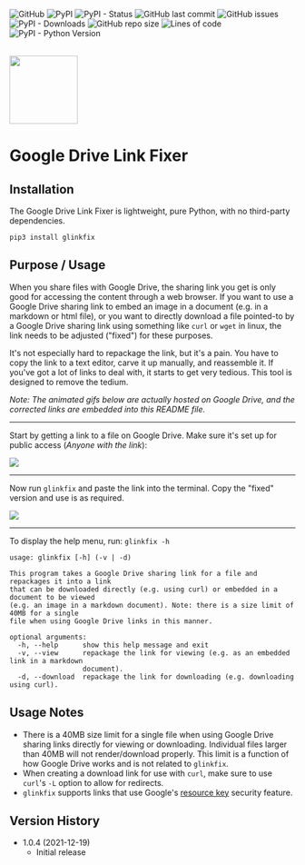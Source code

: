 ![GitHub](https://img.shields.io/github/license/geozeke/glinkfix)
![PyPI](https://img.shields.io/pypi/v/glinkfix)
![PyPI - Status](https://img.shields.io/pypi/status/glinkfix)
![GitHub last commit](https://img.shields.io/github/last-commit/geozeke/glinkfix)
![GitHub issues](https://img.shields.io/github/issues/geozeke/glinkfix)
![PyPI - Downloads](https://img.shields.io/pypi/dm/glinkfix)
![GitHub repo size](https://img.shields.io/github/repo-size/geozeke/glinkfix)
![Lines of code](https://img.shields.io/tokei/lines/github/geozeke/glinkfix)
![PyPI - Python Version](https://img.shields.io/pypi/pyversions/glinkfix)

<br>

<img src="https://drive.google.com/uc?export=view&id=1H04KVAA3ohH_dLXIrC0bXuJXDn3VutKc" width="120"/>

# Google Drive Link Fixer

## Installation

The Google Drive Link Fixer is lightweight, pure Python, with no third-party dependencies.

```
pip3 install glinkfix  
```

## Purpose / Usage

When you share files with Google Drive, the sharing link you get is only good for accessing the content through a web browser. If you want to use a Google Drive sharing link to embed an image in a document (e.g. in a markdown or html file), or you want to directly download a file pointed-to by a Google Drive sharing link using something like `curl` or `wget` in linux, the link needs to be adjusted ("fixed") for these purposes.

It's not especially hard to repackage the link, but it's a pain. You have to copy the link to a text editor, carve it up manually, and reassemble it. If you've got a lot of links to deal with, it starts to get very tedious. This tool is designed to remove the tedium.

*Note: The animated gifs below are actually hosted on Google Drive, and the corrected links are embedded into this README file.*

<hr>

Start by getting a link to a file on Google Drive. Make sure it's set up for public access (*Anyone with the link*):

![](https://drive.google.com/uc?export=view&id=1BJ5cR04cSzHa4xMIPApjLXv0IHPDu9U2)

<hr>

Now run `glinkfix` and paste the link into the terminal. Copy the "fixed" version and use is as required.

![](https://drive.google.com/uc?export=view&id=1wrrGh-cm_Hf7hH5WN_aCO-wwxIsrk6j5)

<hr>

To display the help menu, run: `glinkfix -h`

```
usage: glinkfix [-h] (-v | -d)

This program takes a Google Drive sharing link for a file and repackages it into a link
that can be downloaded directly (e.g. using curl) or embedded in a document to be viewed
(e.g. an image in a markdown document). Note: there is a size limit of 40MB for a single
file when using Google Drive links in this manner.

optional arguments:
  -h, --help      show this help message and exit
  -v, --view      repackage the link for viewing (e.g. as an embedded link in a markdown
                  document).
  -d, --download  repackage the link for downloading (e.g. downloading using curl).
```

## Usage Notes

* There is a 40MB size limit for a single file when using Google Drive sharing links directly for viewing or downloading. Individual files larger than 40MB will not render/download properly. This limit is a function of how Google Drive works and is not related to `glinkfix`.
* When creating a download link for use with `curl`, make sure to use `curl`'s `-L` option to allow for redirects.
* `glinkfix` supports links that use Google's [resource key](https://support.google.com/a/answer/10685032) security feature.


## Version History

* 1.0.4 (2021-12-19)
	* Initial release<br>
